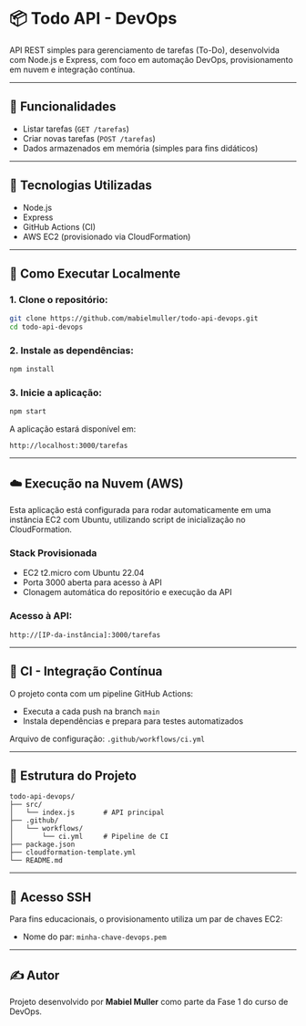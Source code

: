 
# 📦 Todo API - DevOps

API REST simples para gerenciamento de tarefas (To-Do), desenvolvida com Node.js e Express, com foco em automação DevOps, provisionamento em nuvem e integração contínua.

---

## 🚀 Funcionalidades

- Listar tarefas (`GET /tarefas`)
- Criar novas tarefas (`POST /tarefas`)
- Dados armazenados em memória (simples para fins didáticos)

---

## 🧪 Tecnologias Utilizadas

- Node.js
- Express
- GitHub Actions (CI)
- AWS EC2 (provisionado via CloudFormation)

---

## 🔧 Como Executar Localmente

### 1. Clone o repositório:

```bash
git clone https://github.com/mabielmuller/todo-api-devops.git
cd todo-api-devops
```

### 2. Instale as dependências:

```bash
npm install
```

### 3. Inicie a aplicação:

```bash
npm start
```

A aplicação estará disponível em:

```
http://localhost:3000/tarefas
```

---

## ☁️ Execução na Nuvem (AWS)

Esta aplicação está configurada para rodar automaticamente em uma instância EC2 com Ubuntu, utilizando script de inicialização no CloudFormation.

### Stack Provisionada

- EC2 t2.micro com Ubuntu 22.04
- Porta 3000 aberta para acesso à API
- Clonagem automática do repositório e execução da API

### Acesso à API:

```
http://[IP-da-instância]:3000/tarefas
```

---

## 🔄 CI - Integração Contínua

O projeto conta com um pipeline GitHub Actions:

- Executa a cada push na branch `main`
- Instala dependências e prepara para testes automatizados

Arquivo de configuração: `.github/workflows/ci.yml`

---

## 📁 Estrutura do Projeto

```
todo-api-devops/
├── src/
│   └── index.js       # API principal
├── .github/
│   └── workflows/
│       └── ci.yml     # Pipeline de CI
├── package.json
├── cloudformation-template.yml
└── README.md
```

---

## 🔐 Acesso SSH

Para fins educacionais, o provisionamento utiliza um par de chaves EC2:
- Nome do par: `minha-chave-devops.pem`

---

## ✍️ Autor

Projeto desenvolvido por **Mabiel Muller** como parte da Fase 1 do curso de DevOps.
